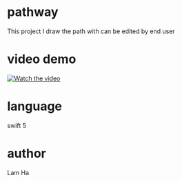 # pathway
This project I draw the path with can be edited by end user
# video demo
[![Watch the video](https://img.youtube.com/vi/TR_MeqWOCZI/0.jpg)](https://youtu.be/TR_MeqWOCZI)
# language
swift 5
# author 
Lam Ha

